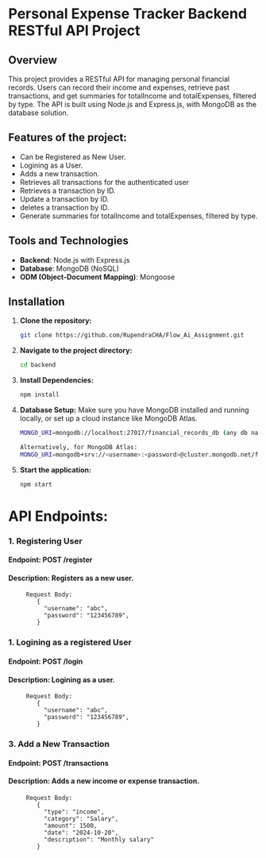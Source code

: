 # Personal Expense Tracker Backend RESTful API Project

## Overview
This project provides a RESTful API for managing personal financial records. Users can record their income and expenses, retrieve past transactions, and get summaries for totalIncome and totalExpenses, filtered by type. The API is built using Node.js and Express.js, with MongoDB as the database solution.


## Features of the project:
- Can be Registered as New User.
- Logining as a User.
- Adds a new transaction.
- Retrieves all transactions for the authenticated user
- Retrieves a transaction by ID.
- Update a transaction by ID.
- deletes a transaction by ID.
- Generate summaries for totalIncome and totalExpenses, filtered by type.

## Tools and Technologies

- **Backend**: Node.js with Express.js
- **Database**: MongoDB (NoSQL)
- **ODM (Object-Document Mapping)**: Mongoose

## Installation
1. **Clone the repository:**
   ```bash
   git clone https://github.com/RupendraCHA/Flow_Ai_Assignment.git
2. **Navigate to the project directory:**
   ```bash
   cd backend
3. **Install Dependencies:**
   ```bash
   npm install
4. **Database Setup:**
Make sure you have MongoDB installed and running locally, or set up a cloud instance like MongoDB Atlas.
   ```bash
   MONGO_URI=mongodb://localhost:27017/financial_records_db (any db name)
   
   Alternatively, for MongoDB Atlas:
   MONGO_URI=mongodb+srv://<username>:<password>@cluster.mongodb.net/financial_records_db?retryWrites=true&w=majority
5. **Start the application:**
   ```bash
   npm start

# **API Endpoints:**
### 1. **Registering User**
   #### Endpoint: POST /register
   #### Description: Registers as a new user.
         Request Body:
            {
              "username": "abc",
              "password": "123456789",
            }
### 1. **Logining as a registered User**
   #### Endpoint: POST /login
   #### Description: Logining as a user.
         Request Body:
            {
              "username": "abc",
              "password": "123456789",
            }

### 3. **Add a New Transaction**
   #### Endpoint: POST /transactions
   #### Description: Adds a new income or expense transaction.
         Request Body:
            {
              "type": "income",
              "category": "Salary",
              "amount": 1500,
              "date": "2024-10-20",
              "description": "Monthly salary"
            }
   





